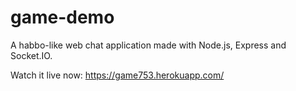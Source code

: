 # game-demo

A habbo-like web chat application made with Node.js, Express and Socket.IO.

Watch it live now: https://game753.herokuapp.com/